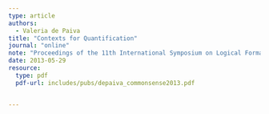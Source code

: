 ```yaml
---
type: article
authors:
  - Valeria de Paiva
title: "Contexts for Quantification"
journal: "online"
note: "Proceedings of the 11th International Symposium on Logical Formalizations of Commonsense Reasoning, Ayia Napa, Cyprus, 27-29 May 2013"
date: 2013-05-29
resource:
  type: pdf
  pdf-url: includes/pubs/depaiva_commonsense2013.pdf


---
```

